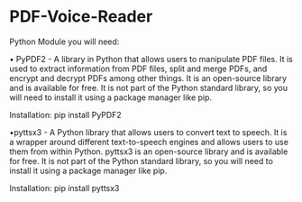 # PDF-Voice-Reader
Python Module you will need:

• PyPDF2 - A library in Python that allows users to manipulate PDF files. It is used to extract information from PDF files, split and merge PDFs, and encrypt and decrypt  PDFs among other things. It is an open-source library and is available for free. It is not part of the Python standard library, so you will need to install it using a package manager like pip.

Installation: pip install PyPDF2

•pyttsx3 - A Python library that allows users to convert text to speech. It is a wrapper around different text-to-speech engines and allows users to use them from within Python. pyttsx3 is an open-source library and is available for free. It is not part of the Python standard library, so you will need to install it using a package manager like pip.

Installation: pip install pyttsx3



